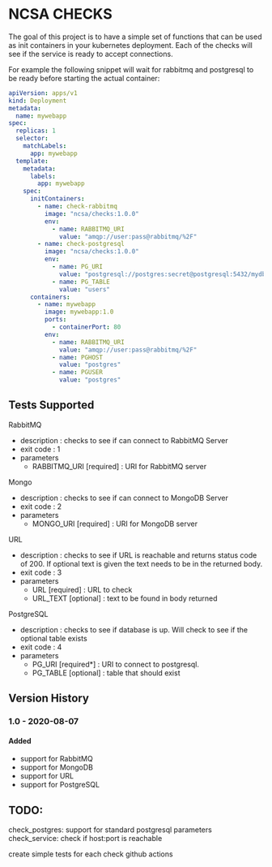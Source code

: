 # NCSA CHECKS

The goal of this project is to have a simple set of functions that
can be used as init containers in your kubernetes deployment. Each
of the checks will see if the service is ready to accept
connections.

For example the following snippet will wait for rabbitmq and 
postgresql to be ready before starting the actual container:

```yaml
apiVersion: apps/v1
kind: Deployment
metadata:
  name: mywebapp
spec:
  replicas: 1
  selector:
    matchLabels:
      app: mywebapp
  template:
    metadata:
      labels:
        app: mywebapp
    spec:
      initContainers:
        - name: check-rabbitmq
          image: "ncsa/checks:1.0.0"
          env:
            - name: RABBITMQ_URI
              value: "amqp://user:pass@rabbitmq/%2F"
        - name: check-postgresql
          image: "ncsa/checks:1.0.0"
          env:
            - name: PG_URI
              value: "postgresql://postgres:secret@postgresql:5432/mydb"
            - name: PG_TABLE
              value: "users"
      containers:
        - name: mywebapp
          image: mywebapp:1.0
          ports:
            - containerPort: 80
          env:
            - name: RABBITMQ_URI
              value: "amqp://user:pass@rabbitmq/%2F"
            - name: PGHOST
              value: "postgres"
            - name: PGUSER
              value: "postgres"
```

## Tests Supported

RabbitMQ
- description : checks to see if can connect to RabbitMQ Server
- exit code : 1
- parameters
  - RABBITMQ_URI [required] : URI for RabbitMQ server 

Mongo
- description : checks to see if can connect to MongoDB Server
- exit code : 2
- parameters
  - MONGO_URI [required] : URI for MongoDB server 

URL
- description : checks to see if URL is reachable and returns status 
  code of 200. If optional text is given the text needs to be in the
  returned body.
- exit code : 3
- parameters
  - URL [required] : URL to check
  - URL_TEXT [optional] : text to be found in body returned 
  
PostgreSQL
- description : checks to see if database is up. Will check to see
  if the optional table exists
- exit code : 4
- parameters
  - PG_URI [required*] : URI to connect to postgresql.
  - PG_TABLE [optional] : table that should exist 

## Version History

### 1.0 - 2020-08-07

#### Added
- support for RabbitMQ
- support for MongoDB
- support for URL
- support for PostgreSQL


## TODO:

check_postgres: support for standard postgresql parameters
check_service: check if host:port is reachable

create simple tests for each check
github actions
